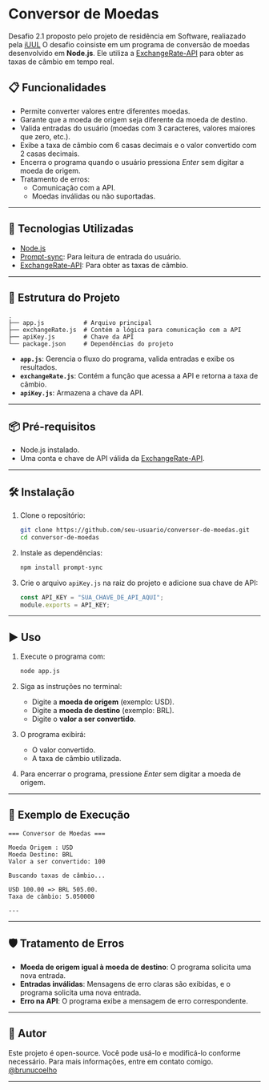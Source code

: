 # Conversor de Moedas

Desafio 2.1 proposto pelo projeto de residência em Software, realiazado pela [iUUL](https://iuul.com.br/) O desafio coinsiste em um programa de conversão de moedas desenvolvido em **Node.js**. Ele utiliza a [ExchangeRate-API](https://www.exchangerate-api.com/) para obter as taxas de câmbio em tempo real.

## 📋 Funcionalidades

- Permite converter valores entre diferentes moedas.
- Garante que a moeda de origem seja diferente da moeda de destino.
- Valida entradas do usuário (moedas com 3 caracteres, valores maiores que zero, etc.).
- Exibe a taxa de câmbio com 6 casas decimais e o valor convertido com 2 casas decimais.
- Encerra o programa quando o usuário pressiona *Enter* sem digitar a moeda de origem.
- Tratamento de erros:
  - Comunicação com a API.
  - Moedas inválidas ou não suportadas.

---

## 🚀 Tecnologias Utilizadas

- [Node.js](https://nodejs.org/)
- [Prompt-sync](https://www.npmjs.com/package/prompt-sync): Para leitura de entrada do usuário.
- [ExchangeRate-API](https://www.exchangerate-api.com/): Para obter as taxas de câmbio.

---

## 📂 Estrutura do Projeto

```plaintext
.
├── app.js           # Arquivo principal
├── exchangeRate.js  # Contém a lógica para comunicação com a API
├── apiKey.js        # Chave da API
└── package.json     # Dependências do projeto
```

- **`app.js`**: Gerencia o fluxo do programa, valida entradas e exibe os resultados.
- **`exchangeRate.js`**: Contém a função que acessa a API e retorna a taxa de câmbio.
- **`apiKey.js`**: Armazena a chave da API.

---

## 📦 Pré-requisitos

- Node.js instalado.
- Uma conta e chave de API válida da [ExchangeRate-API](https://www.exchangerate-api.com/).

---

## 🛠️ Instalação

1. Clone o repositório:
   ```bash
   git clone https://github.com/seu-usuario/conversor-de-moedas.git
   cd conversor-de-moedas
   ```

2. Instale as dependências:
   ```bash
   npm install prompt-sync
   ```

3. Crie o arquivo `apiKey.js` na raiz do projeto e adicione sua chave de API:
   ```javascript
   const API_KEY = "SUA_CHAVE_DE_API_AQUI";
   module.exports = API_KEY;
   ```

---

## ▶️ Uso

1. Execute o programa com:
   ```bash
   node app.js
   ```

2. Siga as instruções no terminal:
   - Digite a **moeda de origem** (exemplo: USD).
   - Digite a **moeda de destino** (exemplo: BRL).
   - Digite o **valor a ser convertido**.

3. O programa exibirá:
   - O valor convertido.
   - A taxa de câmbio utilizada.

4. Para encerrar o programa, pressione *Enter* sem digitar a moeda de origem.

---

## 🔧 Exemplo de Execução

```plaintext
=== Conversor de Moedas ===

Moeda Origem : USD
Moeda Destino: BRL
Valor a ser convertido: 100

Buscando taxas de câmbio...

USD 100.00 => BRL 505.00.
Taxa de câmbio: 5.050000

---
```

---

## 🛡️ Tratamento de Erros

- **Moeda de origem igual à moeda de destino**: O programa solicita uma nova entrada.
- **Entradas inválidas**: Mensagens de erro claras são exibidas, e o programa solicita uma nova entrada.
- **Erro na API**: O programa exibe a mensagem de erro correspondente.

---

## 📄 Autor

Este projeto é open-source. Você pode usá-lo e modificá-lo conforme necessário. Para mais informações, entre em contato comigo.
[@brunucoelho](https://www.linkedin.com/in/brunucoelho/)

---
